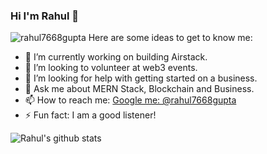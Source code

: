 ### Hi I'm Rahul 👋
<img src="https://komarev.com/ghpvc/?username=rahul7668gupta&label=Views&color=blue&style=plastic" alt="rahul7668gupta" />
<!--
**rahul7668gupta/rahul7668gupta** is a ✨ _special_ ✨ repository because its `README.md` (this file) appears on your GitHub profile.
-->
Here are some ideas to get to know me:

- 🔭 I’m currently working on building Airstack.
- 👯 I’m looking to volunteer at web3 events.
- 🤔 I’m looking for help with getting started on a business.
- 💬 Ask me about MERN Stack, Blockchain and Business.
- 📫 How to reach me: [Google me: @rahul7668gupta](https://www.google.com/search?q=rahul7668gupta)
- ⚡ Fun fact: I am a good listener!

![Rahul's github stats](https://github-readme-stats.vercel.app/api?username=rahul7668gupta)
